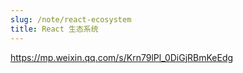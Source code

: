 ```yaml
---
slug: /note/react-ecosystem
title: React 生态系统
---
```

https://mp.weixin.qq.com/s/Krn79lPl_0DiGjRBmKeEdg

